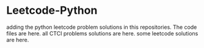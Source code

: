 # Leetcode-Python
adding the python leetcode problem solutions in this repositories. 
The code files are here.
all CTCI problems solutions are here.
some leetcode solutions are here.



































































































































































































































































































































































































































































































































































































































































































































































































































































































































































